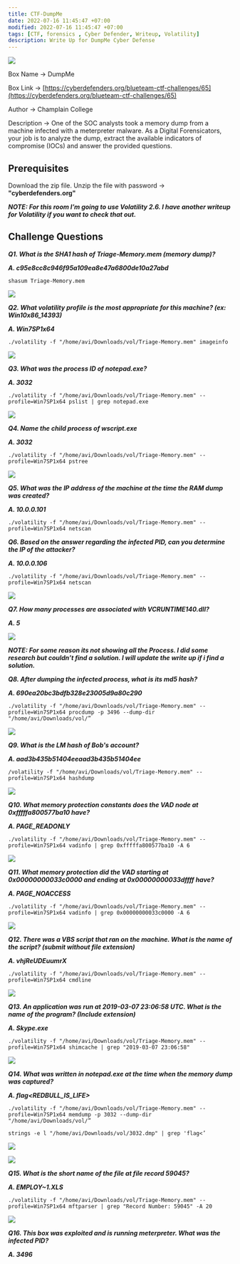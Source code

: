 ```yaml
---
title: CTF-DumpMe
date: 2022-07-16 11:45:47 +07:00
modified: 2022-07-16 11:45:47 +07:00
tags: [CTF, forensics , Cyber Defender, Writeup, Volatility]
description: Write Up for DumpMe Cyber Defense
---
```


![](https://photos.squarezero.dev/file/abir-images/CTF-DumpMe/logo.jpg)



Box Name → DumpMe

Box Link → [https://cyberdefenders.org/blueteam-ctf-challenges/65](https://cyberdefenders.org/blueteam-ctf-challenges/65)

Author → Champlain College

Description → One of the SOC analysts took a memory dump from a machine infected with a meterpreter malware. As a Digital Forensicators, your job is to analyze the dump, extract the available indicators of compromise (IOCs) and answer the provided questions.

## Prerequisites

Download the zip file. Unzip the file with password →  **"cyberdefenders.org"**

***NOTE: For this room I’m going to use Volatility 2.6. I have another writeup for Volatility if you want to check that out.***

## Challenge Questions

***Q1.  What is the SHA1 hash of Triage-Memory.mem (memory dump)?***

***A. c95e8cc8c946f95a109ea8e47a6800de10a27abd***

`shasum Triage-Memory.mem`

![](https://photos.squarezero.dev/file/abir-images/CTF-DumpMe/01.png)

***Q2. What volatility profile is the most appropriate for this machine? (ex: Win10x86_14393)***

***A. Win7SP1x64***

`./volatility -f "/home/avi/Downloads/vol/Triage-Memory.mem" imageinfo`

![](https://photos.squarezero.dev/file/abir-images/CTF-DumpMe/02.png)

***Q3. What was the process ID of notepad.exe?***

***A. 3032***

`./volatility -f "/home/avi/Downloads/vol/Triage-Memory.mem" --profile=Win7SP1x64 pslist | grep notepad.exe`

![](https://photos.squarezero.dev/file/abir-images/CTF-DumpMe/03.png)

***Q4. Name the child process of wscript.exe***

***A. 3032***

`./volatility -f "/home/avi/Downloads/vol/Triage-Memory.mem" --profile=Win7SP1x64 pstree`

![](https://photos.squarezero.dev/file/abir-images/CTF-DumpMe/04.png)

***Q5. What was the IP address of the machine at the time the RAM dump was created?***

***A. 10.0.0.101***

`./volatility -f "/home/avi/Downloads/vol/Triage-Memory.mem" --profile=Win7SP1x64 netscan`

***Q6. Based on the answer regarding the infected PID, can you determine the IP of the attacker?***

***A. 10.0.0.106***

`./volatility -f "/home/avi/Downloads/vol/Triage-Memory.mem" --profile=Win7SP1x64 netscan`

![](https://photos.squarezero.dev/file/abir-images/CTF-DumpMe/05.png)


***Q7.  How many processes are associated with VCRUNTIME140.dll?***

***A. 5***

![](https://photos.squarezero.dev/file/abir-images/CTF-DumpMe/06.png)


***NOTE: For some reason its not showing all the Process. I did some research but couldn’t find a solution. I will update the write up if i find a solution.***

***Q8. After dumping the infected process, what is its md5 hash?***

***A. 690ea20bc3bdfb328e23005d9a80c290***

`./volatility -f "/home/avi/Downloads/vol/Triage-Memory.mem" --profile=Win7SP1x64 procdump -p 3496 --dump-dir "/home/avi/Downloads/vol/”`

![](https://photos.squarezero.dev/file/abir-images/CTF-DumpMe/7.png)
 

***Q9. What is the LM hash of Bob's account?***

***A. aad3b435b51404eeaad3b435b51404ee***

`/volatility -f "/home/avi/Downloads/vol/Triage-Memory.mem" --profile=Win7SP1x64 hashdump`

![](https://photos.squarezero.dev/file/abir-images/CTF-DumpMe/8.png)


***Q10. What memory protection constants does the VAD node at 0xfffffa800577ba10 have?***

***A. PAGE_READONLY***

`./volatility -f "/home/avi/Downloads/vol/Triage-Memory.mem" --profile=Win7SP1x64 vadinfo | grep 0xfffffa800577ba10 -A 6`

![](https://photos.squarezero.dev/file/abir-images/CTF-DumpMe/9.png)


***Q11. What memory protection did the VAD starting at 0x00000000033c0000 and ending at 0x00000000033dffff have?***

***A. PAGE_NOACCESS***

`./volatility -f "/home/avi/Downloads/vol/Triage-Memory.mem" --profile=Win7SP1x64 vadinfo | grep 0x00000000033c0000 -A 6`

![](https://photos.squarezero.dev/file/abir-images/CTF-DumpMe/10.png)


***Q12. There was a VBS script that ran on the machine. What is the name of the script? (submit without file extension)***

***A. vhjReUDEuumrX***

`./volatility -f "/home/avi/Downloads/vol/Triage-Memory.mem" --profile=Win7SP1x64 cmdline`

![](https://photos.squarezero.dev/file/abir-images/CTF-DumpMe/11.png)


***Q13. An application was run at 2019-03-07 23:06:58 UTC. What is the name of the program? (Include extension)***

***A. Skype.exe***

`./volatility -f "/home/avi/Downloads/vol/Triage-Memory.mem" --profile=Win7SP1x64 shimcache | grep "2019-03-07 23:06:58"`

![](https://photos.squarezero.dev/file/abir-images/CTF-DumpMe/12.png)


***Q14. What was written in notepad.exe at the time when the memory dump was captured?***

***A. flag<REDBULL_IS_LIFE>***

`./volatility -f "/home/avi/Downloads/vol/Triage-Memory.mem" --profile=Win7SP1x64 memdump -p 3032 --dump-dir "/home/avi/Downloads/vol/”`

`strings -e l "/home/avi/Downloads/vol/3032.dmp" | grep 'flag<’`

![](https://photos.squarezero.dev/file/abir-images/CTF-DumpMe/13.png)


![](https://photos.squarezero.dev/file/abir-images/CTF-DumpMe/14.png)


***Q15. What is the short name of the file at file record 59045?***

***A. EMPLOY~1.XLS***

`./volatility -f "/home/avi/Downloads/vol/Triage-Memory.mem" --profile=Win7SP1x64 mftparser | grep "Record Number: 59045" -A 20`

![](https://photos.squarezero.dev/file/abir-images/CTF-DumpMe/15.png)


***Q16. This box was exploited and is running meterpreter. What was the infected PID?***

***A. 3496***